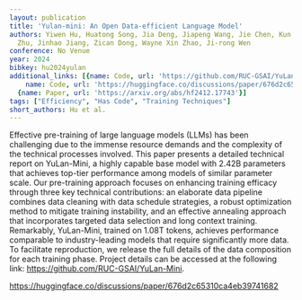 ```yaml
---
layout: publication
title: 'Yulan-mini: An Open Data-efficient Language Model'
authors: Yiwen Hu, Huatong Song, Jia Deng, Jiapeng Wang, Jie Chen, Kun Zhou, Yutao
  Zhu, Jinhao Jiang, Zican Dong, Wayne Xin Zhao, Ji-rong Wen
conference: No Venue
year: 2024
bibkey: hu2024yulan
additional_links: [{name: Code, url: 'https://github.com/RUC-GSAI/YuLan-Mini'}, {
    name: Code, url: 'https://huggingface.co/discussions/paper/676d2c65310ca4eb39741682'},
  {name: Paper, url: 'https://arxiv.org/abs/hf2412.17743'}]
tags: ["Efficiency", "Has Code", "Training Techniques"]
short_authors: Hu et al.
---
```

Effective pre-training of large language models (LLMs) has been challenging due to the immense resource demands and the complexity of the technical processes involved. This paper presents a detailed technical report on YuLan-Mini, a highly capable base model with 2.42B parameters that achieves top-tier performance among models of similar parameter scale. Our pre-training approach focuses on enhancing training efficacy through three key technical contributions: an elaborate data pipeline combines data cleaning with data schedule strategies, a robust optimization method to mitigate training instability, and an effective annealing approach that incorporates targeted data selection and long context training. Remarkably, YuLan-Mini, trained on 1.08T tokens, achieves performance comparable to industry-leading models that require significantly more data. To facilitate reproduction, we release the full details of the data composition for each training phase. Project details can be accessed at the following link: https://github.com/RUC-GSAI/YuLan-Mini.

https://huggingface.co/discussions/paper/676d2c65310ca4eb39741682